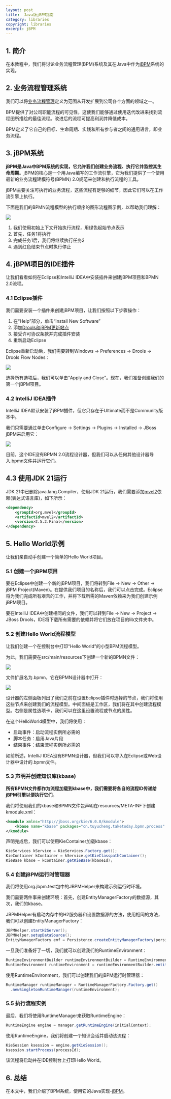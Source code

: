 ```yaml
---
layout: post
title:  Java版jBPM指南
category: libraries
copyright: libraries
excerpt: jBPM
---
```


## 1. 简介

在本教程中，我们将讨论业务流程管理(BPM)系统及其在Java中作为[jBPM](https://docs.jboss.org/jbpm/release/7.20.0.Final/jbpm-docs/html_single/)系统的实现。

## 2. 业务流程管理系统

我们可以将[业务流程管理](https://en.wikipedia.org/wiki/Business_process_management)定义为范围从开发扩展到公司各个方面的领域之一。

BPM提供了对公司职能流程的可见性，这使我们能够通过使用迭代改进来找到流程图所描绘的最佳流程。改进后的流程可提高利润并降低成本。

BPM定义了它自己的目标、生命周期、实践和所有参与者之间的通用语言，即业务流程。

## 3. jBPM系统

**jBPM是Java中BPM系统的实现，它允许我们创建业务流程、执行它并监控其生命周期**。jBPM的核心是一个用Java编写的工作流引擎，它为我们提供了一个使用最新的业务流程建模符号(BPMN) 2.0规范来创建和执行流程的工具。

jBPM主要关注可执行的业务流程，这些流程有足够的细节，因此它们可以在工作流引擎上执行。

下面是我们的BPMN流程模型的执行顺序的图形流程图示例，以帮助我们理解：

![](/assets/images/2025/libraries/jbpmjava01.png)

1.  我们使用初始上下文开始执行流程，用绿色起始节点表示
2.  首先，任务1将执行
3.  完成任务1后，我们将继续执行任务2
4.  遇到红色结束节点时执行停止

## 4. jBPM项目的IDE插件

让我们看看如何在Eclipse和IntelliJ IDEA中安装插件来创建jBPM项目和BPMN 2.0流程。

### 4.1 Eclipse插件

我们需要安装一个插件来创建jBPM项目，让我们按照以下步骤操作：

1.  在“Help”部分，单击“Install New Software”
2.  添加[Drools和jBPM更新站点](https://docs.jbpm.org/7.64.0.Final/jbpm-docs/html_single/#jbpmreleasenotes)
3.  接受许可协议条款并完成插件安装
4.  重新启动Eclipse

Eclipse重新启动后，我们需要转到Windows -> Preferences -> Drools -> Drools Flow Nodes：

![](/assets/images/2025/libraries/jbpmjava02.png)

选择所有选项后，我们可以单击“Apply and Close”。现在，我们准备创建我们的第一个jBPM项目。

### 4.2 IntelliJ IDEA插件

IntelliJ IDEA默认安装了jBPM插件，但它只存在于Ultimate而不是Community版本中。

我们只需要通过单击Configure -> Settings -> Plugins -> Installed -> JBoss jBPM来启用它：

![](/assets/images/2025/libraries/jbpmjava03.png)

目前，这个IDE没有BPMN 2.0流程设计器，但我们可以从任何其他设计器导入.bpmn文件并运行它们。

## 4.3 使用JDK 21运行

JDK 21中已删除java.lang.Compiler，使用JDK 21运行，我们需要添加[mvel2](https://mvnrepository.com/artifact/org.mvel/mvel2)依赖(表达式语言库)，如下所示：

```xml
<dependency>
    <groupId>org.mvel</groupId>
    <artifactId>mvel2</artifactId>
    <version>2.5.2.Final</version>
</dependency>
```

## 5. Hello World示例

让我们亲自动手创建一个简单的Hello World项目。

### 5.1 创建一个jBPM项目

要在Eclipse中创建一个新的jBPM项目，我们将转到File -> New -> Other -> jBPM Project(Maven)。在提供我们项目的名称后，我们可以点击完成。Eclipse将为我们完成所有艰苦的工作，并将下载所需的Maven依赖来为我们创建示例jBPM项目。

要在IntelliJ IDEA中创建相同的文件，我们可以转到File -> New -> Project -> JBoss Drools，IDE将下载所有需要的依赖并将它们放在项目的lib文件夹中。

### 5.2 创建Hello World流程模型

让我们创建一个在控制台中打印“Hello World”的小型BPM流程模型。

为此，我们需要在src/main/resources下创建一个新的BPMN文件：

![](/assets/images/2025/libraries/jbpmjava04.png)

文件扩展名为.bpmn，它在BPMN设计器中打开：

![](/assets/images/2025/libraries/jbpmjava05.png)

设计器的左侧面板列出了我们之前在设置Eclipse插件时选择的节点，我们将使用这些节点来创建我们的流程模型。中间面板是工作区，我们将在其中创建流程模型。右侧是属性选项卡，我们可以在这里设置流程或节点的属性。

在这个HelloWorld模型中，我们将使用：

-   启动事件：启动流程实例所必需的
-   脚本任务：启用Java片段
-   结束事件：结束流程实例所必需的

如前所述，IntelliJ IDEA没有BPMN设计器，但我们可以导入在Eclipse或Web设计器中设计的.bpmn文件。

### 5.3 声明并创建知识库(kbase)

**所有BPMN文件都作为流程加载到kbase中，我们需要将各自的流程ID传递给jBPM引擎以便执行它们**。

我们将使用我们的kbase和BPMN文件包声明在resources/META-INF下创建kmodule.xml：

```xml
<kmodule xmlns="http://jboss.org/kie/6.0.0/kmodule">
    <kbase name="kbase" packages="cn.tuyucheng.taketoday.bpmn.process" />
</kmodule>
```

声明完成后，我们可以使用KieContainer加载kbase：

```java
KieServices kService = KieServices.Factory.get();
KieContainer kContainer = kService.getKieClasspathContainer();
KieBase kbase = kContainer.getKieBase(kbaseId);
```

### 5.4 创建jBPM运行时管理器

我们将使用org.jbpm.test包中的JBPMHelper来构建示例运行时环境。

我们需要两件事来创建环境：首先，创建EntityManagerFactory的数据源，其次，我们的kbase。

JBPMHelper有启动内存中的H2服务器和设置数据源的方法，使用相同的方法，我们可以创建EntityManagerFactory：

```java
JBPMHelper.startH2Server();
JBPMHelper.setupDataSource();
EntityManagerFactory emf = Persistence.createEntityManagerFactory(persistenceUnit);
```

一旦我们准备好了一切，我们就可以创建我们的RuntimeEnvironment：

```java
RuntimeEnvironmentBuilder runtimeEnvironmentBuilder = RuntimeEnvironmentBuilder.Factory.get().newDefaultBuilder();
RuntimeEnvironment runtimeEnvironment = runtimeEnvironmentBuilder.entityManagerFactory(emf).knowledgeBase(kbase).get();
```

使用RuntimeEnvironment，我们可以创建我们的jBPM运行时管理器：

```java
RuntimeManager runtimeManager = RuntimeManagerFactory.Factory.get()
  .newSingletonRuntimeManager(runtimeEnvironment);
```

### 5.5 执行流程实例

最后，我们将使用RuntimeManager来获取RuntimeEngine：

```java
RuntimeEngine engine = manager.getRuntimeEngine(initialContext);
```

使用RuntimeEngine，我们将创建一个知识会话并启动该流程：

```java
KieSession ksession = engine.getKieSession();
ksession.startProcess(processId);
```

该流程将启动并在IDE控制台上打印Hello World。

## 6. 总结

在本文中，我们介绍了BPM系统，使用它的Java实现-[jBPM](https://www.jbpm.org/)。